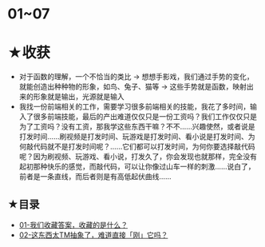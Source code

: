 # 01~07

# ★收获

- 对于函数的理解，一个不恰当的类比 -> 想想手影戏，我们通过手势的变化，就能创造出种种物的形象，如鸟、兔子、猫等 -> 这些手势就是函数，映射出来的形象就是输出，光源就是输入
- 我找一份前端相关的工作，需要学习很多前端相关的技能，我花了多时间，输入了很多前端技能，最后的产出难道仅仅只是一份工资吗？我们工作仅仅只是为了工资吗？没有工资，那我学这些东西干嘛？不不……兴趣使然，或者说是打发时间……刷视频是打发时间、玩游戏是打发时间、看小说是打发时间、为何敲代码就不是打发时间呢？……它们都可以打发时间，为何你要选择敲代码呢？因为刷视频、玩游戏、看小说，打发久了，你会发现也就那样，完全没有起初那种快乐的感觉，而敲代码，可以让你像过山车一样的刺激……说白了，前者是一条直线，而后者则是有高低起伏曲线……

## ★目录

- [01-我们收藏答案，收藏的是什么？](./01.html)
- [02-这东西太TM抽象了，难道直接「刚」它吗？](./02.html)
